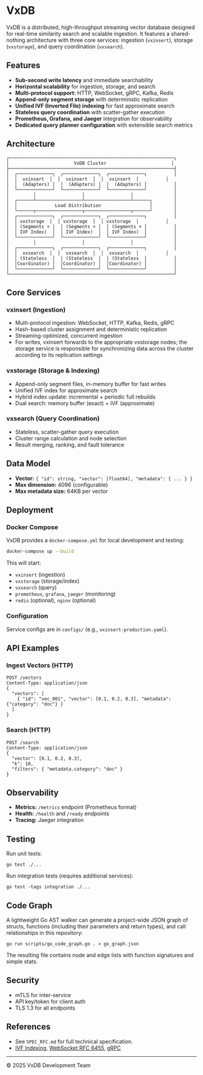 # VxDB

VxDB is a distributed, high-throughput streaming vector database designed for real-time similarity search and scalable ingestion. It features a shared-nothing architecture with three core services: ingestion (`vxinsert`), storage (`vxstorage`), and query coordination (`vxsearch`).

## Features
- **Sub-second write latency** and immediate searchability
- **Horizontal scalability** for ingestion, storage, and search
- **Multi-protocol support:** HTTP, WebSocket, gRPC, Kafka, Redis
- **Append-only segment storage** with deterministic replication
- **Unified IVF (Inverted File) indexing** for fast approximate search
- **Stateless query coordination** with scatter-gather execution
- **Prometheus, Grafana, and Jaeger** integration for observability
- **Dedicated query planner configuration** with extensible search metrics

## Architecture
```
┌─────────────────────────────────────────────────────────────┐
│                        VxDB Cluster                        │
├─────────────────────────────────────────────────────────────┤
│  ┌─────────────┐  ┌─────────────┐  ┌─────────────┐          │
│  │  vxinsert  │  │  vxinsert  │  │  vxinsert  │          │
│  │  (Adapters) │  │  (Adapters) │  │  (Adapters) │          │
│  └─────────────┘  └─────────────┘  └─────────────┘          │
│         │                 │                 │               │
│  ┌──────┴─────────────────┴─────────────────┴──────┐        │
│  │              Load Distribution                  │        │
│  └──────┬─────────────────┬─────────────────┬──────┘        │
│  ┌─────────────┐  ┌─────────────┐  ┌─────────────┐          │
│  │ vxstorage  │  │ vxstorage  │  │ vxstorage  │          │
│  │ (Segments + │  │ (Segments + │  │ (Segments + │          │
│  │ IVF Index)  │  │ IVF Index)  │  │ IVF Index)  │          │
│  └─────────────┘  └─────────────┘  └─────────────┘          │
│         │                 │                 │               │
│  ┌─────────────┐  ┌─────────────┐  ┌─────────────┐          │
│  │  vxsearch  │  │  vxsearch  │  │  vxsearch  │          │
│  │ (Stateless  │  │ (Stateless  │  │ (Stateless  │          │
│  │Coordinator) │  │Coordinator) │  │Coordinator) │          │
│  └─────────────┘  └─────────────┘  └─────────────┘          │
└─────────────────────────────────────────────────────────────┘
```

## Core Services

### vxinsert (Ingestion)
- Multi-protocol ingestion: WebSocket, HTTP, Kafka, Redis, gRPC
- Hash-based cluster assignment and deterministic replication
- Streaming-optimized, concurrent ingestion
- For writes, vxinsert forwards to the appropriate vxstorage nodes; the
  storage service is responsible for synchronizing data across the cluster
  according to its replication settings

### vxstorage (Storage & Indexing)
- Append-only segment files, in-memory buffer for fast writes
- Unified IVF index for approximate search
- Hybrid index update: incremental + periodic full rebuilds
- Dual search: memory buffer (exact) + IVF (approximate)

### vxsearch (Query Coordination)
- Stateless, scatter-gather query execution
- Cluster range calculation and node selection
- Result merging, ranking, and fault tolerance

## Data Model
- **Vector:** `{ "id": string, "vector": [float64], "metadata": { ... } }`
- **Max dimension:** 4096 (configurable)
- **Max metadata size:** 64KB per vector

## Deployment

### Docker Compose
VxDB provides a `docker-compose.yml` for local development and testing:

```sh
docker-compose up --build
```

This will start:
- `vxinsert` (ingestion)
- `vxstorage` (storage/index)
- `vxsearch` (query)
- `prometheus`, `grafana`, `jaeger` (monitoring)
- `redis` (optional), `nginx` (optional)

### Configuration
Service configs are in `configs/` (e.g., `vxinsert-production.yaml`).

## API Examples

### Ingest Vectors (HTTP)
```http
POST /vectors
Content-Type: application/json
{
  "vectors": [
    { "id": "vec_001", "vector": [0.1, 0.2, 0.3], "metadata": {"category": "doc"} }
  ]
}
```

### Search (HTTP)
```http
POST /search
Content-Type: application/json
{
  "vector": [0.1, 0.2, 0.3],
  "k": 10,
  "filters": { "metadata.category": "doc" }
}
```

## Observability
- **Metrics:** `/metrics` endpoint (Prometheus format)
- **Health:** `/health` and `/ready` endpoints
- **Tracing:** Jaeger integration

## Testing

Run unit tests:

```
go test ./...
```

Run integration tests (requires additional services):

```
go test -tags integration ./...
```

## Code Graph

A lightweight Go AST walker can generate a project-wide JSON graph of structs,
functions (including their parameters and return types), and call
relationships in this repository:

```
go run scripts/go_code_graph.go . > go_graph.json
```

The resulting file contains node and edge lists with function signatures and
simple stats.

## Security
- mTLS for inter-service
- API key/token for client auth
- TLS 1.3 for all endpoints

## References
- See `SPEC_RFC.md` for full technical specification.
- [IVF Indexing](https://arxiv.org/abs/1702.08734), [WebSocket RFC 6455](https://datatracker.ietf.org/doc/html/rfc6455), [gRPC](https://grpc.io/)

---

© 2025 VxDB Development Team
